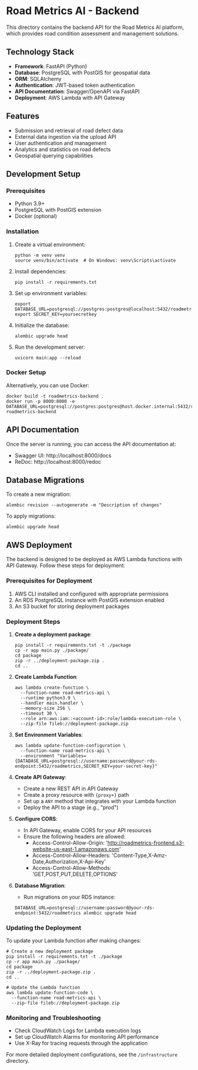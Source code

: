 # Road Metrics AI - Backend

This directory contains the backend API for the Road Metrics AI platform, which provides road condition assessment and management solutions.

## Technology Stack

- **Framework**: FastAPI (Python)
- **Database**: PostgreSQL with PostGIS for geospatial data
- **ORM**: SQLAlchemy
- **Authentication**: JWT-based token authentication
- **API Documentation**: Swagger/OpenAPI via FastAPI
- **Deployment**: AWS Lambda with API Gateway

## Features

- Submission and retrieval of road defect data
- External data ingestion via the upload API
- User authentication and management
- Analytics and statistics on road defects
- Geospatial querying capabilities

## Development Setup

### Prerequisites

- Python 3.9+
- PostgreSQL with PostGIS extension
- Docker (optional)

### Installation

1. Create a virtual environment:
   ```
   python -m venv venv
   source venv/bin/activate  # On Windows: venv\Scripts\activate
   ```

2. Install dependencies:
   ```
   pip install -r requirements.txt
   ```

3. Set up environment variables:
   ```
   export DATABASE_URL=postgresql://postgres:postgres@localhost:5432/roadmetrics
   export SECRET_KEY=yoursecretkey
   ```

4. Initialize the database:
   ```
   alembic upgrade head
   ```

5. Run the development server:
   ```
   uvicorn main:app --reload
   ```

### Docker Setup

Alternatively, you can use Docker:

```
docker build -t roadmetrics-backend .
docker run -p 8000:8000 -e DATABASE_URL=postgresql://postgres:postgres@host.docker.internal:5432/roadmetrics roadmetrics-backend
```

## API Documentation

Once the server is running, you can access the API documentation at:

- Swagger UI: http://localhost:8000/docs
- ReDoc: http://localhost:8000/redoc

## Database Migrations

To create a new migration:

```
alembic revision --autogenerate -m "Description of changes"
```

To apply migrations:

```
alembic upgrade head
```

## AWS Deployment

The backend is designed to be deployed as AWS Lambda functions with API Gateway. Follow these steps for deployment:

### Prerequisites for Deployment

1. AWS CLI installed and configured with appropriate permissions
2. An RDS PostgreSQL instance with PostGIS extension enabled
3. An S3 bucket for storing deployment packages

### Deployment Steps

1. **Create a deployment package**:
   ```
   pip install -r requirements.txt -t ./package
   cp -r app main.py ./package/
   cd package
   zip -r ../deployment-package.zip .
   cd ..
   ```

2. **Create Lambda Function**:
   ```
   aws lambda create-function \
     --function-name road-metrics-api \
     --runtime python3.9 \
     --handler main.handler \
     --memory-size 256 \
     --timeout 30 \
     --role arn:aws:iam::<account-id>:role/lambda-execution-role \
     --zip-file fileb://deployment-package.zip
   ```

3. **Set Environment Variables**:
   ```
   aws lambda update-function-configuration \
     --function-name road-metrics-api \
     --environment "Variables={DATABASE_URL=postgresql://username:password@your-rds-endpoint:5432/roadmetrics,SECRET_KEY=your-secret-key}"
   ```

4. **Create API Gateway**:
   - Create a new REST API in API Gateway
   - Create a proxy resource with `{proxy+}` path
   - Set up a `ANY` method that integrates with your Lambda function
   - Deploy the API to a stage (e.g., "prod")

5. **Configure CORS**:
   - In API Gateway, enable CORS for your API resources
   - Ensure the following headers are allowed:
     - Access-Control-Allow-Origin: 'http://roadmetrics-frontend.s3-website-us-east-1.amazonaws.com'
     - Access-Control-Allow-Headers: 'Content-Type,X-Amz-Date,Authorization,X-Api-Key'
     - Access-Control-Allow-Methods: 'GET,POST,PUT,DELETE,OPTIONS'

6. **Database Migration**:
   - Run migrations on your RDS instance:
   ```
   DATABASE_URL=postgresql://username:password@your-rds-endpoint:5432/roadmetrics alembic upgrade head
   ```

### Updating the Deployment

To update your Lambda function after making changes:

```
# Create a new deployment package
pip install -r requirements.txt -t ./package
cp -r app main.py ./package/
cd package
zip -r ../deployment-package.zip .
cd ..

# Update the Lambda function
aws lambda update-function-code \
  --function-name road-metrics-api \
  --zip-file fileb://deployment-package.zip
```

### Monitoring and Troubleshooting

- Check CloudWatch Logs for Lambda execution logs
- Set up CloudWatch Alarms for monitoring API performance
- Use X-Ray for tracing requests through the application

For more detailed deployment configurations, see the `/infrastructure` directory. 